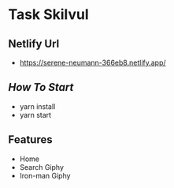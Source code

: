 # Task Skilvul
## Netlify Url
- https://serene-neumann-366eb8.netlify.app/

## _How To Start_

- yarn install
- yarn start

## Features

- Home 
- Search Giphy
- Iron-man Giphy
